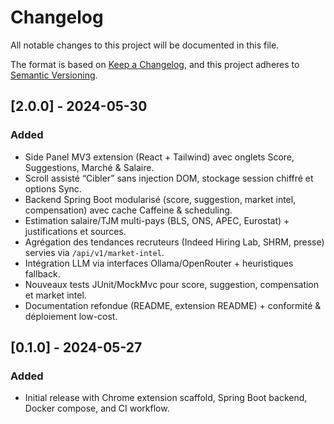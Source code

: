 # Changelog

All notable changes to this project will be documented in this file.

The format is based on [Keep a Changelog](https://keepachangelog.com/en/1.0.0/),
and this project adheres to [Semantic Versioning](https://semver.org/spec/v2.0.0.html).

## [2.0.0] - 2024-05-30
### Added
- Side Panel MV3 extension (React + Tailwind) avec onglets Score, Suggestions, Marché & Salaire.
- Scroll assisté “Cibler” sans injection DOM, stockage session chiffré et options Sync.
- Backend Spring Boot modularisé (score, suggestion, market intel, compensation) avec cache Caffeine & scheduling.
- Estimation salaire/TJM multi-pays (BLS, ONS, APEC, Eurostat) + justifications et sources.
- Agrégation des tendances recruteurs (Indeed Hiring Lab, SHRM, presse) servies via `/api/v1/market-intel`.
- Intégration LLM via interfaces Ollama/OpenRouter + heuristiques fallback.
- Nouveaux tests JUnit/MockMvc pour score, suggestion, compensation et market intel.
- Documentation refondue (README, extension README) + conformité & déploiement low-cost.

## [0.1.0] - 2024-05-27
### Added
- Initial release with Chrome extension scaffold, Spring Boot backend, Docker compose, and CI workflow.
